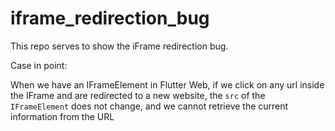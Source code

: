 # iframe_redirection_bug

This repo serves to show the iFrame redirection bug.

Case in point:

When we have an IFrameElement in Flutter Web, if we click on any url inside
the IFrame and are redirected to a new website, the `src` of the `IFrameElement` 
does not change, and we cannot retrieve the current information from the URL
